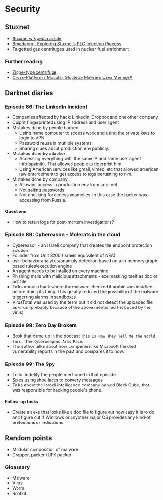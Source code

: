 # Security

## Stuxnet

- [Stuxnet wikipedia article](https://en.wikipedia.org/wiki/Stuxnet)
- [Broadcom - Exploring Stuxnet’s PLC Infection Process](https://community.broadcom.com/symantecenterprise/communities/community-home/librarydocuments/viewdocument?DocumentKey=ad4b3d10-b808-414c-b4c3-ae4a2ed85560&CommunityKey=1ecf5f55-9545-44d6-b0f4-4e4a7f5f5e68&tab=librarydocuments)
- Targetted gas centrifuges used in nuclear fuel enrichment

### Further reading

- [Zippe-type centrifuge](https://en.wikipedia.org/wiki/Zippe-type_centrifuge#:~:text=From%20Wikipedia%2C%20the%20free%20encyclopedia,in%20naturally%20occurring%20uranium%20compounds)
- [Cross-Platform / Modular Glupteba Malware Uses ManageX](https://www.trendmicro.com/en_us/research/20/i/cross-platform-modular-glupteba-malware-uses-managex.html)

## Darknet diaries

### Episode 86: The LinkedIn Incident

- Companies affected by hack: LinkedIn, Dropbox and one other company
- Culprit fingerprinted using IP address and user agent
- Mistakes done by people hacked
  - Using home computer to access work and using the private keys to login to VPN
  - Password reuse in mutliple systems
  - Sharing clues about production env publicly.
- Mistakes done by attacker
  - Accessing everything with the same IP and same user agent info(sputnik). That allowed people to figerprint him.
  - Using American services like gmail, vimeo, etc that allowed american law enforcement to get access to logs pertaining to him.
- Mistakes done by company
  - Allowing access to production env from corp net
  - Not salting passwords
  - Not checking for access anamolies. In this case the hacker was accessing from Russia.

#### Questions

- How to retain logs for post-mortem investigations?

### Episode 89: Cybereason - Molerats in the cloud

- Cybereason - an Israeli company that creates the endpoint protection solution
- Founder from Unit 8200 (Israels equivalent of NSA)
- user behavior analytics/anamoly detection based on a in-memory graph based rules/execution engine
- An agent needs to be intalled on every machine
- Phishing mails with malicious attachments - exe masking itself as doc or pdf file
- Talks about a hack where the malware checked if arabic was installed before doing its thing. This greatly reduced the possbility of the malware triggerring alarms in sandboxes
- VirusTotal was used by the team but it did not detect the uploaded file as virus (probably because of the above mentioned trick used by the virus)

### Episode 98: Zero Day Brokers
- Book that came up in the podcast `This Is How They Tell Me the World Ends: The Cyberweapons Arms Race`.
- The author talks about how companies like Microsoft handled vulnerability reports in the past and compares it to now.

### Episode 99: The Spy
- Todo: indetify the people mentioned in that episode
- Spies using shoe laces to convery messages
- Talks about the Israeli intelligence company named Black Cube, that was responsible for hacking people's phone.

#### Follow-up tasks

- Create an exe that looks like a doc file to figure out how easy it is to do and figure out if Windows or anyother major OS provides any kind-of protections or indications

## Random points

- Modular composition of malware
- Dropper, packer (UPX packer)

### Gloassary

- Malware
- Virus
- Worm
- Rootkit
